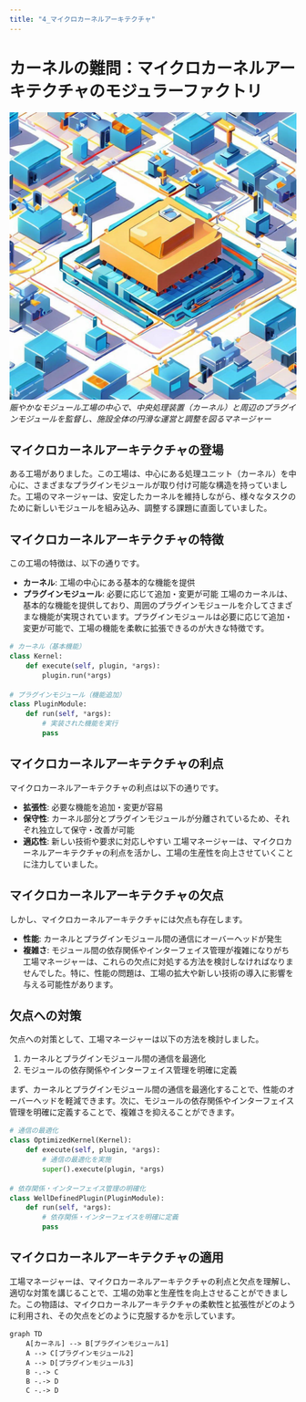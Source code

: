 ```yaml
---
title: "4_マイクロカーネルアーキテクチャ"
---
```


# カーネルの難問：マイクロカーネルアーキテクチャのモジュラーファクトリ

![](/images/20230329_software_architecture/4_microkernel.jpg)
*賑やかなモジュール工場の中心で、中央処理装置（カーネル）と周辺のプラグインモジュールを監督し、施設全体の円滑な運営と調整を図るマネージャー*


## マイクロカーネルアーキテクチャの登場
ある工場がありました。この工場は、中心にある処理ユニット（カーネル）を中心に、さまざまなプラグインモジュールが取り付け可能な構造を持っていました。工場のマネージャーは、安定したカーネルを維持しながら、様々なタスクのために新しいモジュールを組み込み、調整する課題に直面していました。

## マイクロカーネルアーキテクチャの特徴
この工場の特徴は、以下の通りです。

- **カーネル**: 工場の中心にある基本的な機能を提供
- **プラグインモジュール**: 必要に応じて追加・変更が可能
工場のカーネルは、基本的な機能を提供しており、周囲のプラグインモジュールを介してさまざまな機能が実現されています。プラグインモジュールは必要に応じて追加・変更が可能で、工場の機能を柔軟に拡張できるのが大きな特徴です。

```python
# カーネル（基本機能）
class Kernel:
    def execute(self, plugin, *args):
        plugin.run(*args)

# プラグインモジュール（機能追加）
class PluginModule:
    def run(self, *args):
        # 実装された機能を実行
        pass
```

## マイクロカーネルアーキテクチャの利点
マイクロカーネルアーキテクチャの利点は以下の通りです。

- **拡張性**: 必要な機能を追加・変更が容易
- **保守性**: カーネル部分とプラグインモジュールが分離されているため、それぞれ独立して保守・改善が可能
- **適応性**: 新しい技術や要求に対応しやすい
工場マネージャーは、マイクロカーネルアーキテクチャの利点を活かし、工場の生産性を向上させていくことに注力していました。

## マイクロカーネルアーキテクチャの欠点
しかし、マイクロカーネルアーキテクチャには欠点も存在します。

- **性能**: カーネルとプラグインモジュール間の通信にオーバーヘッドが発生
- **複雑さ**: モジュール間の依存関係やインターフェイス管理が複雑になりがち
工場マネージャーは、これらの欠点に対処する方法を検討しなければなりませんでした。特に、性能の問題は、工場の拡大や新しい技術の導入に影響を与える可能性があります。

## 欠点への対策
欠点への対策として、工場マネージャーは以下の方法を検討しました。

1. カーネルとプラグインモジュール間の通信を最適化
1. モジュールの依存関係やインターフェイス管理を明確に定義

まず、カーネルとプラグインモジュール間の通信を最適化することで、性能のオーバーヘッドを軽減できます。次に、モジュールの依存関係やインターフェイス管理を明確に定義することで、複雑さを抑えることができます。

```python
# 通信の最適化
class OptimizedKernel(Kernel):
    def execute(self, plugin, *args):
        # 通信の最適化を実施
        super().execute(plugin, *args)

# 依存関係・インターフェイス管理の明確化
class WellDefinedPlugin(PluginModule):
    def run(self, *args):
        # 依存関係・インターフェイスを明確に定義
        pass
```

## マイクロカーネルアーキテクチャの適用
工場マネージャーは、マイクロカーネルアーキテクチャの利点と欠点を理解し、適切な対策を講じることで、工場の効率と生産性を向上させることができました。この物語は、マイクロカーネルアーキテクチャの柔軟性と拡張性がどのように利用され、その欠点をどのように克服するかを示しています。

```mermaid
graph TD
    A[カーネル] --> B[プラグインモジュール1]
    A --> C[プラグインモジュール2]
    A --> D[プラグインモジュール3]
    B -.-> C
    B -.-> D
    C -.-> D
```
